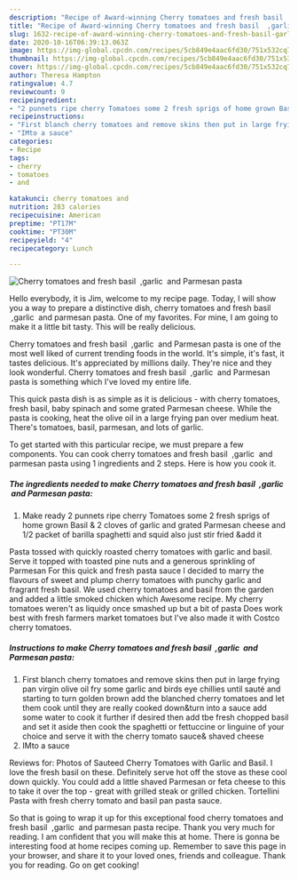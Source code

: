 ```yaml
---
description: "Recipe of Award-winning Cherry tomatoes and fresh basil  ,garlic  and Parmesan pasta"
title: "Recipe of Award-winning Cherry tomatoes and fresh basil  ,garlic  and Parmesan pasta"
slug: 1632-recipe-of-award-winning-cherry-tomatoes-and-fresh-basil-garlic-and-parmesan-pasta
date: 2020-10-16T06:39:13.063Z
image: https://img-global.cpcdn.com/recipes/5cb849e4aac6fd30/751x532cq70/cherry-tomatoes-and-fresh-basil-garlic-and-parmesan-pasta-recipe-main-photo.jpg
thumbnail: https://img-global.cpcdn.com/recipes/5cb849e4aac6fd30/751x532cq70/cherry-tomatoes-and-fresh-basil-garlic-and-parmesan-pasta-recipe-main-photo.jpg
cover: https://img-global.cpcdn.com/recipes/5cb849e4aac6fd30/751x532cq70/cherry-tomatoes-and-fresh-basil-garlic-and-parmesan-pasta-recipe-main-photo.jpg
author: Theresa Hampton
ratingvalue: 4.7
reviewcount: 9
recipeingredient:
- "2 punnets ripe cherry Tomatoes some 2 fresh sprigs of home grown Basil  2 cloves of garlic and grated Parmesan cheese and 12 packet of barilla spaghetti and squid also just stir fried add it"
recipeinstructions:
- "First blanch cherry tomatoes and remove skins then put in large frying pan virgin olive oil fry some garlic and birds eye chillies until sauté and starting to turn golden brown add the blanched cherry tomatoes and let them cook until they are really cooked down&amp;turn into a sauce add some water to cook it further if desired then add tbe fresh chopped basil and set it aside then cook the spaghetti or fettuccine or linguine of your choice and serve it with the cherry tomato sauce&amp; shaved cheese"
- "IMto a sauce"
categories:
- Recipe
tags:
- cherry
- tomatoes
- and

katakunci: cherry tomatoes and 
nutrition: 283 calories
recipecuisine: American
preptime: "PT17M"
cooktime: "PT30M"
recipeyield: "4"
recipecategory: Lunch

---
```



![Cherry tomatoes and fresh basil  ,garlic  and Parmesan pasta](https://img-global.cpcdn.com/recipes/5cb849e4aac6fd30/751x532cq70/cherry-tomatoes-and-fresh-basil-garlic-and-parmesan-pasta-recipe-main-photo.jpg)

Hello everybody, it is Jim, welcome to my recipe page. Today, I will show you a way to prepare a distinctive dish, cherry tomatoes and fresh basil  ,garlic  and parmesan pasta. One of my favorites. For mine, I am going to make it a little bit tasty. This will be really delicious.

Cherry tomatoes and fresh basil  ,garlic  and Parmesan pasta is one of the most well liked of current trending foods in the world. It's simple, it's fast, it tastes delicious. It's appreciated by millions daily. They're nice and they look wonderful. Cherry tomatoes and fresh basil  ,garlic  and Parmesan pasta is something which I've loved my entire life.

This quick pasta dish is as simple as it is delicious - with cherry tomatoes, fresh basil, baby spinach and some grated Parmesan cheese. While the pasta is cooking, heat the olive oil in a large frying pan over medium heat. There&#39;s tomatoes, basil, parmesan, and lots of garlic.


To get started with this particular recipe, we must prepare a few components. You can cook cherry tomatoes and fresh basil  ,garlic  and parmesan pasta using 1 ingredients and 2 steps. Here is how you cook it.

<!--inarticleads1-->

##### The ingredients needed to make Cherry tomatoes and fresh basil  ,garlic  and Parmesan pasta:

1. Make ready 2 punnets ripe cherry Tomatoes some 2 fresh sprigs of home grown Basil &amp; 2 cloves of garlic and grated Parmesan cheese and 1/2 packet of barilla spaghetti and squid also just stir fried &amp;add it


Pasta tossed with quickly roasted cherry tomatoes with garlic and basil. Serve it topped with toasted pine nuts and a generous sprinkling of Parmesan For this quick and fresh pasta sauce I decided to marry the flavours of sweet and plump cherry tomatoes with punchy garlic and fragrant fresh basil. We used cherry tomatoes and basil from the garden and added a little smoked chicken which Awesome recipe. My cherry tomatoes weren&#39;t as liquidy once smashed up but a bit of pasta Does work best with fresh farmers market tomatoes but I&#39;ve also made it with Costco cherry tomatoes. 

<!--inarticleads2-->

##### Instructions to make Cherry tomatoes and fresh basil  ,garlic  and Parmesan pasta:

1. First blanch cherry tomatoes and remove skins then put in large frying pan virgin olive oil fry some garlic and birds eye chillies until sauté and starting to turn golden brown add the blanched cherry tomatoes and let them cook until they are really cooked down&amp;turn into a sauce add some water to cook it further if desired then add tbe fresh chopped basil and set it aside then cook the spaghetti or fettuccine or linguine of your choice and serve it with the cherry tomato sauce&amp; shaved cheese
1. IMto a sauce


Reviews for: Photos of Sauteed Cherry Tomatoes with Garlic and Basil. I love the fresh basil on these. Definitely serve hot off the stove as these cool down quickly. You could add a little shaved Parmesan or feta cheese to this to take it over the top - great with grilled steak or grilled chicken. Tortellini Pasta with fresh cherry tomato and basil pan pasta sauce. 

So that is going to wrap it up for this exceptional food cherry tomatoes and fresh basil  ,garlic  and parmesan pasta recipe. Thank you very much for reading. I am confident that you will make this at home. There is gonna be interesting food at home recipes coming up. Remember to save this page in your browser, and share it to your loved ones, friends and colleague. Thank you for reading. Go on get cooking!

